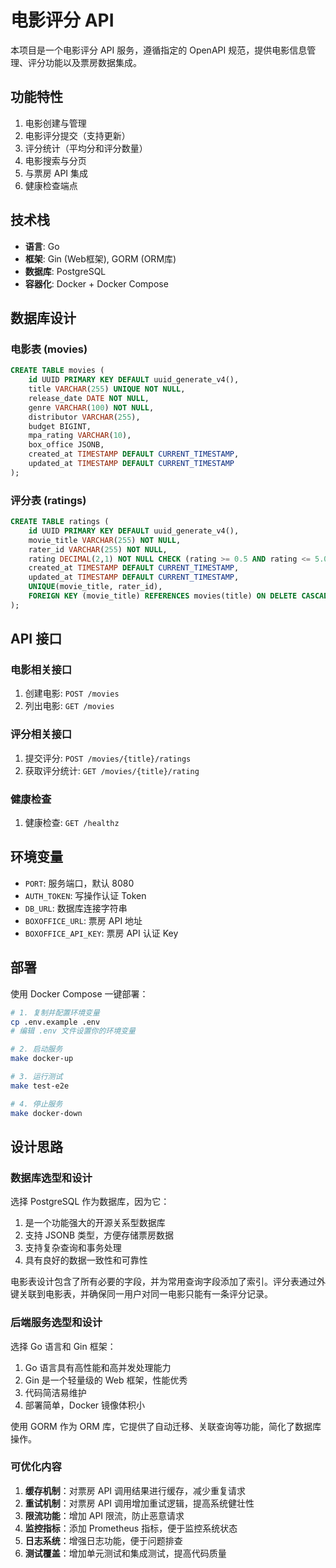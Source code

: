 # 电影评分 API

本项目是一个电影评分 API 服务，遵循指定的 OpenAPI 规范，提供电影信息管理、评分功能以及票房数据集成。

## 功能特性

1. 电影创建与管理
2. 电影评分提交（支持更新）
3. 评分统计（平均分和评分数量）
4. 电影搜索与分页
5. 与票房 API 集成
6. 健康检查端点

## 技术栈

- **语言**: Go
- **框架**: Gin (Web框架), GORM (ORM库)
- **数据库**: PostgreSQL
- **容器化**: Docker + Docker Compose

## 数据库设计

### 电影表 (movies)
```sql
CREATE TABLE movies (
    id UUID PRIMARY KEY DEFAULT uuid_generate_v4(),
    title VARCHAR(255) UNIQUE NOT NULL,
    release_date DATE NOT NULL,
    genre VARCHAR(100) NOT NULL,
    distributor VARCHAR(255),
    budget BIGINT,
    mpa_rating VARCHAR(10),
    box_office JSONB,
    created_at TIMESTAMP DEFAULT CURRENT_TIMESTAMP,
    updated_at TIMESTAMP DEFAULT CURRENT_TIMESTAMP
);
```

### 评分表 (ratings)
```sql
CREATE TABLE ratings (
    id UUID PRIMARY KEY DEFAULT uuid_generate_v4(),
    movie_title VARCHAR(255) NOT NULL,
    rater_id VARCHAR(255) NOT NULL,
    rating DECIMAL(2,1) NOT NULL CHECK (rating >= 0.5 AND rating <= 5.0 AND rating * 2 = ROUND(rating * 2)),
    created_at TIMESTAMP DEFAULT CURRENT_TIMESTAMP,
    updated_at TIMESTAMP DEFAULT CURRENT_TIMESTAMP,
    UNIQUE(movie_title, rater_id),
    FOREIGN KEY (movie_title) REFERENCES movies(title) ON DELETE CASCADE
);
```

## API 接口

### 电影相关接口

1. 创建电影: `POST /movies`
2. 列出电影: `GET /movies`

### 评分相关接口

1. 提交评分: `POST /movies/{title}/ratings`
2. 获取评分统计: `GET /movies/{title}/rating`

### 健康检查

1. 健康检查: `GET /healthz`

## 环境变量

- `PORT`: 服务端口，默认 8080
- `AUTH_TOKEN`: 写操作认证 Token
- `DB_URL`: 数据库连接字符串
- `BOXOFFICE_URL`: 票房 API 地址
- `BOXOFFICE_API_KEY`: 票房 API 认证 Key

## 部署

使用 Docker Compose 一键部署：

```bash
# 1. 复制并配置环境变量
cp .env.example .env
# 编辑 .env 文件设置你的环境变量

# 2. 启动服务
make docker-up

# 3. 运行测试
make test-e2e

# 4. 停止服务
make docker-down
```

## 设计思路

### 数据库选型和设计

选择 PostgreSQL 作为数据库，因为它：
1. 是一个功能强大的开源关系型数据库
2. 支持 JSONB 类型，方便存储票房数据
3. 支持复杂查询和事务处理
4. 具有良好的数据一致性和可靠性

电影表设计包含了所有必要的字段，并为常用查询字段添加了索引。评分表通过外键关联到电影表，并确保同一用户对同一电影只能有一条评分记录。

### 后端服务选型和设计

选择 Go 语言和 Gin 框架：
1. Go 语言具有高性能和高并发处理能力
2. Gin 是一个轻量级的 Web 框架，性能优秀
3. 代码简洁易维护
4. 部署简单，Docker 镜像体积小

使用 GORM 作为 ORM 库，它提供了自动迁移、关联查询等功能，简化了数据库操作。

### 可优化内容

1. **缓存机制**：对票房 API 调用结果进行缓存，减少重复请求
2. **重试机制**：对票房 API 调用增加重试逻辑，提高系统健壮性
3. **限流功能**：增加 API 限流，防止恶意请求
4. **监控指标**：添加 Prometheus 指标，便于监控系统状态
5. **日志系统**：增强日志功能，便于问题排查
6. **测试覆盖**：增加单元测试和集成测试，提高代码质量